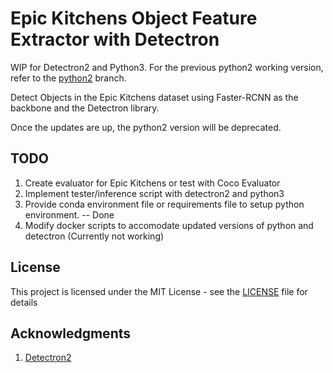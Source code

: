 # Epic Kitchens Object Feature Extractor with Detectron

WIP for Detectron2 and Python3. For the previous python2 working version, refer to the [python2](https://github.com/tridivb/Epic_Kitchens_Feature_Extractor_Detectron/tree/python2) branch.

Detect Objects in the Epic Kitchens dataset using Faster-RCNN as the backbone and the Detectron library.

Once the updates are up, the python2 version will be deprecated.

## TODO
1. Create evaluator for Epic Kitchens or test with Coco Evaluator
2. Implement tester/inference script with detectron2 and python3
3. Provide conda environment file or requirements file to setup python environment. -- Done
4. Modify docker scripts to accomodate updated versions of python and detectron (Currently not working)

## License

This project is licensed under the MIT License - see the [LICENSE](LICENSE) file for details

## Acknowledgments

1. [Detectron2](https://github.com/facebookresearch/detectron2)